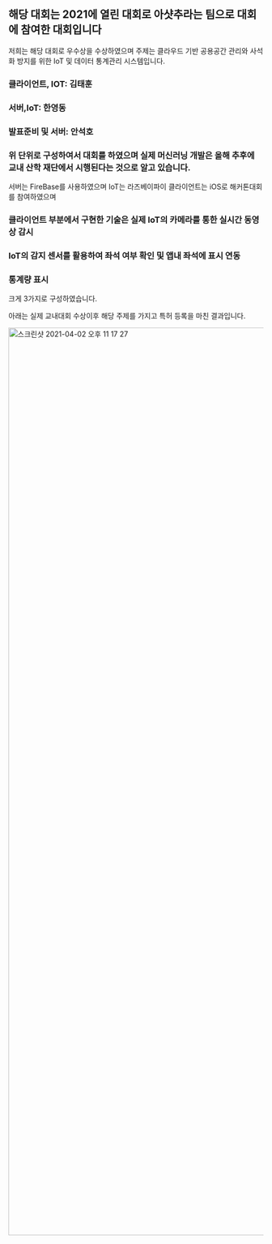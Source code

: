## 해당 대회는 2021에 열린 대회로 아샷추라는 팀으로 대회에 참여한 대회입니다
저희는 해당 대회로 우수상을 수상하였으며 주제는 클라우드 기반 공용공간 관리와 사석화 방지를 위한 IoT 및 데이터 통계관리 시스템입니다.

### 클라이언트, IOT: 김태훈
### 서버,IoT: 한영동
### 발표준비 및 서버: 안석호
### 위 단위로 구성하여서 대회를 하였으며 실제 머신러닝 개발은 올해 추후에 교내 산학 재단에서 시행된다는 것으로 알고 있습니다.

서버는 FireBase를 사용하였으며
IoT는 라즈베이파이
클라이언트는 iOS로 해커톤대회를 참여하였으며

### 클라이언트 부분에서 구현한 기술은 실제 IoT의 카메라를 통한 실시간 동영상 감시
### IoT의 감지 센서를 활용하여 좌석 여부 확인 및 앱내 좌석에 표시 연동
### 통계량 표시
크게 3가지로 구성하였습니다.

아래는 실제 교내대회 수상이후 해당 주제를 가지고 특허 등록을 마친 결과입니다.

<img width="1792" alt="스크린샷 2021-04-02 오후 11 17 27" src="https://user-images.githubusercontent.com/56541331/113423644-d2f7be00-9409-11eb-9989-070948af1fb8.png">
